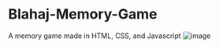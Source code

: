 # Blahaj-Memory-Game
A memory game made in HTML, CSS, and Javascript
![image](https://github.com/user-attachments/assets/d3ace38c-44c2-46ea-a766-84455090c3a0)
